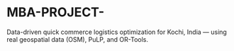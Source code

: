 # MBA-PROJECT-
Data-driven quick commerce logistics optimization for Kochi, India — using real geospatial data (OSM), PuLP, and OR-Tools.
